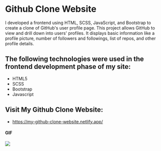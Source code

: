 <h1>Github Clone Website</h1>

I developed a frontend using HTML, SCSS, JavaScript, and Bootstrap to create a clone of GitHub's user profile page. This project allows GitHub to view and drill down into users' profiles. It displays basic information like a profile picture, number of followers and followings, list of repos, and other profile details.

<h2> The following technologies were used in the frontend development phase of my site: </h2>

- HTML5
- SCSS
- Bootstrap
- Javascript

<h2> Visit My Github Clone Website: </h2>

- https://my-github-clone-website.netlify.app/

<h4>GIF</h4>

![](images/my-github-website.gif)
